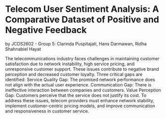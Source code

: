 # Telecom User Sentiment Analysis: A Comparative Dataset of Positive and Negative Feedback
by JCDS2602 - Group 5: Clarinda Puspitajati, Hans Darmawan, Ridha Shahnabiel Hayat

The telecommunications industry faces challenges in maintaining customer satisfaction due to network instability, high service pricing, and unresponsive customer support. These issues contribute to negative brand perception and decreased customer loyalty. Three critical gaps are identified: Service Quality Gap: The promised network performance does not align with the actual user experience. Communication Gap: There is ineffective interaction between companies and customers. Value Perception Gap: Customers perceive that the service does not justify its cost. To address these issues, telecom providers must enhance network stability, implement customer-centric pricing models, and improve communication and responsiveness in customer service.
